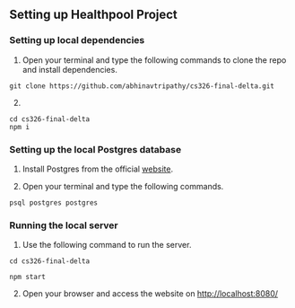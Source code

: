 ## Setting up Healthpool Project


### Setting up local dependencies

1. Open your terminal and type the following commands to clone the repo and install dependencies.
```
git clone https://github.com/abhinavtripathy/cs326-final-delta.git
```

2. 
```
cd cs326-final-delta
npm i
```
### Setting up the local Postgres database

1. Install Postgres from the official [website](https://www.postgresql.org/download/).

2. Open your terminal and type the following commands.

```
psql postgres postgres 
```


### Running the local server 

1. Use the following command to run the server.
```
cd cs326-final-delta

npm start
```

2. Open your browser and access the website on [http://localhost:8080/](http://localhost:8080/)
